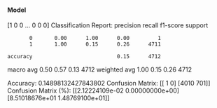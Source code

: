 #### Model
[1 0 0 ... 0 0 0]
Classification Report:
              precision    recall  f1-score   support

           0       0.00      1.00      0.00         1
           1       1.00      0.15      0.26      4711

    accuracy                           0.15      4712
   macro avg       0.50      0.57      0.13      4712
weighted avg       1.00      0.15      0.26      4712

Accuracy: 0.14898132427843802
Confusion Matrix:
[[   1    0]
 [4010  701]]
Confusion Matrix (%):
[[2.12224109e-02 0.00000000e+00]
 [8.51018676e+01 1.48769100e+01]]
